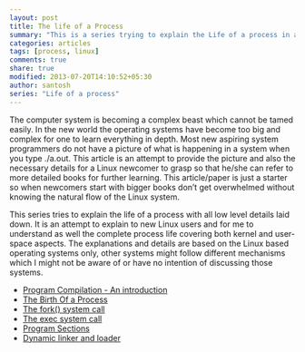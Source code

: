 ```yaml
---
layout: post
title: The life of a Process
summary: "This is a series trying to explain the Life of a process in a Linux system. Will try to cover most of the aspects from the user space to the kernel space."
categories: articles
tags: [process, linux]
comments: true
share: true
modified: 2013-07-20T14:10:52+05:30
author: santosh
series: "Life of a process"
---
```


The computer system is becoming a complex beast which cannot be tamed easily. In
the new world the operating systems have become too big and complex for one to
learn everything in depth. Most new aspiring system programmers do not have a
picture of what is happening in a system when you type ./a.out. This article is
an attempt to provide the picture and also the necessary details for a Linux
newcomer to grasp so that he/she can refer to more detailed books for further
learning. This article/paper is just a starter so when newcomers start with
bigger books don’t get overwhelmed without knowing the natural flow of the Linux
system.

This series tries to explain the life of a process with all low level details
laid down. It is an attempt to explain to new Linux users and for me to
understand as well the complete process life covering both kernel and user-space
aspects. The explanations and details are based on the Linux based operating
systems only, other systems might follow different mechanisms which I might not
be aware of or have no intention of discussing those systems.

- [Program Compilation - An introduction](/articles/program-compilation-an-introduction/)
- [The Birth Of a Process](/articles/the-birth-of-a-process/)
- [The fork() system call](/articles/the-fork-system-call/)
- [The exec system call](/articles/the-exec-system-call/)
- [Program Sections](/articles/program-sections/)
- [Dynamic linker and loader](/articles/Dynamic-linker-and-loader/)
